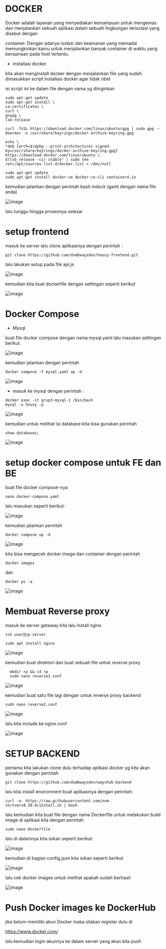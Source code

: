 # DOCKER

Docker adalah layanan yang menyediakan kemampuan untuk mengemas dan menjalankan sebuah aplikasi dalam sebuah lingkungan terisolasi yang disebut dengan

container. Dengan adanya isolasi dan keamanan yang memadai memungkinkan kamu untuk menjalankan banyak container di waktu yang bersamaan pada host tertentu.

- installasi docker


kita akan menginstall docker dengan menjalankan file yang sudah dimasukkan script installasi docker agar tidak ribet

isi script ini ke dalam file dengan nama yg diinginkan

```
sudo apt-get update
sudo apt-get install \
ca-certificates \
curl \
gnupg \
lsb-release
    
curl -fsSL https://download.docker.com/linux/ubuntu/gpg | sudo gpg --dearmor -o /usr/share/keyrings/docker-archive-keyring.gpg

echo \
"deb [arch=$(dpkg --print-architecture) signed-by=/usr/share/keyrings/docker-archive-keyring.gpg] https://download.docker.com/linux/ubuntu \
$(lsb_release -cs) stable" | sudo tee /etc/apt/sources.list.d/docker.list > /dev/null

sudo apt-get update
sudo apt-get install docker-ce docker-ce-cli containerd.io
```


kemudian jalankan dengan perintah bash indock (ganti dengan nama file anda)


![image](https://user-images.githubusercontent.com/18206510/190321884-aaa31677-39a9-444c-ae59-8e488c5c2b3b.png)


lalu tunggu hingga prosesnya selesai


# setup frontend


masuk ke server lalu clone aplikasinya dengan perintah :

```
git clone https://github.com/dumbwaysdev/housy-frontend.git
```

lalu lakukan setup pada file api.js


![image](https://user-images.githubusercontent.com/18206510/190451147-d5598b33-95b8-4f3f-83eb-7aaa3b1fae8a.png)



kemudian kita buat dockerfile dengan settingan seperti berikut



![image](https://user-images.githubusercontent.com/18206510/190451646-95ec9a50-04a7-4bc3-b8b1-4140dd0e560c.png)



# Docker Compose 

- Mysql


buat file docker compose dengan nama mysql.yaml lalu masukan settingan berikut



![image](https://user-images.githubusercontent.com/18206510/190452134-f808dc49-14cc-4f10-aeeb-8fee9acb4850.png)



kemudian jalankan dengan perintah 

```
docker compose -f mysql.yaml up -d
```


![image](https://user-images.githubusercontent.com/18206510/190452291-a0d12583-3318-40f7-825a-f30bbb3f0b62.png)


- masuk ke mysql dengan perintah :

```
docker exec -it grup3-mysql-1 /bin/bash
mysql -u housy -p
```

![image](https://user-images.githubusercontent.com/18206510/190455401-eaf3e679-6647-459b-9131-91dbc8580ce5.png)




kemudian untuk melihat isi database kita bisa gunakan perintah 

```
show databases;
```


![image](https://user-images.githubusercontent.com/18206510/190456130-52e930d9-a48b-47a1-b0ed-5b643b80f6b6.png)



# setup docker compose untuk FE dan BE


buat file docker compose-nya 

```nano docker-compose.yaml```


lalu masukan seperti berikut :


![image](https://user-images.githubusercontent.com/18206510/190456773-78224953-bfb3-40d7-a278-76699640c4ea.png)


kemudian jalankan perintah 


```docker compose up -d```


![image](https://user-images.githubusercontent.com/18206510/190457300-86f75104-74bd-45ff-8886-32e8f3b6c1c8.png)



kita bisa mengecek docker image dan container dengan perintah 


```docker images```

dan

```docker ps -a```



![image](https://user-images.githubusercontent.com/18206510/190457696-4f8357d0-1b71-4383-b8ee-e62e665e2eeb.png)



# Membuat Reverse proxy


masuk ke server getaway kita lalu install nginx

```ssh user@ip-server```


```
sudo apt install nginx
```



![image](https://user-images.githubusercontent.com/18206510/190459198-85b4bb74-1be4-44d9-96fb-69b5fa7f39c8.png)



kemudian buat direktori dan buat sebuah file untuk reverse proxy

```
  mkdir rp && cd rp
  sudo nano reverse1.conf
  ```


![image](https://user-images.githubusercontent.com/18206510/190460211-9f5f6c26-7bb9-4f2f-b87f-1c8849b584d2.png)



kemudian buat satu file lagi dengan untuk reverse proxy backend


```sudo nano reverse2.conf```



![image](https://user-images.githubusercontent.com/18206510/190460789-ad491372-9cbd-4bd2-8f18-c468a5855d7d.png)




lalu kita include ke nginx.conf



![image](https://user-images.githubusercontent.com/18206510/190461131-cbf16b8d-cd6a-44b4-9a43-c7d07b12ce72.png)


# SETUP BACKEND 

pertama kita lakukan clone dulu terhadap aplikasi docker yg kita akan gunakan dengan perintah 

```
git clone https://github.com/dumbwaysdev/wayshub-backend
```

lalu kita install environment buat aplikasinya dengan perintah:

```
curl -o- https://raw.githubusercontent.com/nvm-sh/nvm/v0.38.0/install.sh | bash
```


lalu kemudian kita buat file dengan nama Dockerfile untuk melakukan build image di aplikasi kita dengan perintah 

```
sudo nano Dockerfile
```

lalu di dalamnya kita isikan seperti berikut: 


![image](https://user-images.githubusercontent.com/18206510/190444161-c0584ae8-afa4-4a98-8f4d-10676492e69e.png)


kemudian di bagian config.json kita isikan seperti berikut



![image](https://user-images.githubusercontent.com/18206510/190444930-fa99434c-2c10-4bfd-a0d7-0222a4eb3c6e.png)



lalu cek docker images untuk melihat apakah sudah berhasil



![image](https://user-images.githubusercontent.com/18206510/189699700-67616a2c-2bfa-4171-ac14-34c82370eef3.png)




# Push Docker images ke DockerHub



jika belum memiliki akun Docker maka silakan register dulu di 


https://www.docker.com/


lalu kemudian login akunnya ke dalam server yang akan kita push



























